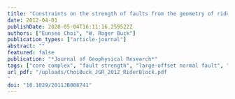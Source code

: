 ```yaml
---
title: "Constraints on the strength of faults from the geometry of rider blocks in continental and oceanic core complexes"
date: 2012-04-01
publishDate: 2020-05-04T16:11:16.259522Z
authors: ["Eunseo Choi", "W. Roger Buck"]
publication_types: ["article-journal"]
abstract: ""
featured: false
publication: "*Journal of Geophysical Research*"
tags: ["core complex", "fault strength", "large-offset normal fault", "rafted blocks", "rider blocks"]
url_pdf: "/uploads/ChoiBuck_JGR_2012_RiderBlock.pdf
"
doi: "10.1029/2011JB008741"
---
```


